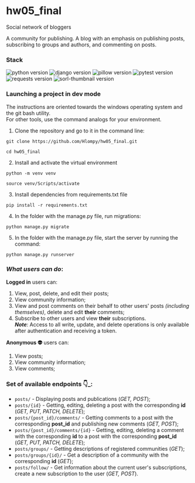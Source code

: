 # hw05_final

Social network of bloggers

A community for publishing. A blog with an emphasis on publishing posts, subscribing to groups and authors, and commenting on posts.

### **Stack**
![python version](https://img.shields.io/badge/Python-3.7-green)
![django version](https://img.shields.io/badge/Django-2.2-green)
![pillow version](https://img.shields.io/badge/Pillow-8.3-green)
![pytest version](https://img.shields.io/badge/pytest-6.2-green)
![requests version](https://img.shields.io/badge/requests-2.26-green)
![sorl-thumbnail version](https://img.shields.io/badge/thumbnail-12.7-green)

### **Launching a project in dev mode**
The instructions are oriented towards the windows operating system and the git bash utility.<br/>
For other tools, use the command analogs for your environment.

1. Clone the repository and go to it in the command line:

```
git clone https://github.com/Hlompy/hw05_final.git
```

```
cd hw05_final
```

2. Install and activate the virtual environment
```
python -m venv venv
``` 
```
source venv/Scripts/activate
```

3. Install dependencies from requirements.txt file
```
pip install -r requirements.txt
```

4. In the folder with the manage.py file, run migrations:
```
python manage.py migrate
```

5. In the folder with the manage.py file, start the server by running the command:
```
python manage.py runserver
```

### *What users can do*:

**Logged in** users can:
1. View, post, delete, and edit their posts;
2. View community information;
3. View and post comments on their behalf to other users' posts *(including themselves)*, delete and edit **their** comments;
4. Subscribe to other users and view **their** subscriptions.<br/>
***Note***: Access to all write, update, and delete operations is only available after authentication and receiving a token.

**Anonymous :alien:** users can:
1. View posts;
2. View community information;
3. View comments;

### **Set of available endpoints** :point_down:_:
* ```posts/``` - Displaying posts and publications (_GET, POST_);
* ```posts/{id}``` - Getting, editing, deleting a post with the corresponding **id** (_GET, PUT, PATCH, DELETE_);
* ```posts/{post_id}/comments/``` - Getting comments to a post with the corresponding **post_id** and publishing new comments (_GET, POST_);
* ```posts/{post_id}/comments/{id}``` - Getting, editing, deleting a comment with the corresponding **id** to a post with the corresponding **post_id** (_GET, PUT, PATCH, DELETE_);
* ```posts/groups/``` - Getting descriptions of registered communities (_GET_);
* ```posts/groups/{id}/``` - Get a description of a community with the corresponding **id** (_GET_);
* ```posts/follow/``` - Get information about the current user's subscriptions, create a new subscription to the user (_GET, POST_).<br/>
